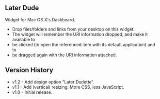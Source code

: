 Later Dude
----------

Widget for Mac OS X's Dashboard.

* Drop files/folders and links from your desktop on this widget.
* The widget will remember the URI information dropped, and make it available
to 
 * be clicked (to open the referenced item with its default application) and to
 * be dragged again with the URI information attached.

Version History
--------------
* v1.2 - Add design option "Later Dudette".
* v1.1 - Add (vertical) resizing. More CSS, less JavaScript.
* v1.0 - Initial release.
